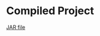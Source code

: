 # Compiled Project
[JAR file](https://github.com/CzinkeM/Cybersecurity/blob/master/IBIZA/build/libs/RSA-1.0-SNAPSHOT.jar)
